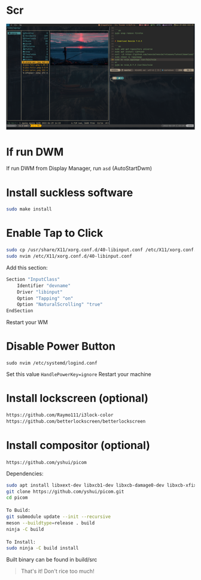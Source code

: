 # Scr

![](dwm-6.3/dwm-uwuntu.png)

# If run DWM

If run DWM from Display Manager, run `asd` (AutoStartDwm)

# Install suckless software

```sh
sudo make install
```

# Enable Tap to Click

```sh
sudo cp /usr/share/X11/xorg.conf.d/40-libinput.conf /etc/X11/xorg.conf.d
sudo nvim /etc/X11/xorg.conf.d/40-libinput.conf
```

Add this section:

```sh
Section "InputClass"
	Identifier "devname"
	Driver "libinput"
	Option "Tapping" "on"
	Option "NaturalScrolling" "true"
EndSection
```

Restart your WM

# Disable Power Button

```
sudo nvim /etc/systemd/logind.conf
```

Set this value
`HandlePowerKey=ignore`
Restart your machine

# Install lockscreen (optional)

```sh
https://github.com/Raymo111/i3lock-color
https://github.com/betterlockscreen/betterlockscreen
```

# Install compositor (optional)

`https://github.com/yshui/picom`

Dependencies:

```sh
sudo apt install libxext-dev libxcb1-dev libxcb-damage0-dev libxcb-xfixes0-dev libxcb-shape0-dev libxcb-render-util0-dev libxcb-render0-dev libxcb-randr0-dev libxcb-composite0-dev libxcb-image0-dev libxcb-present-dev libxcb-xinerama0-dev libxcb-glx0-dev libpixman-1-dev libdbus-1-dev libconfig-dev libgl1-mesa-dev libpcre2-dev libpcre3-dev libevdev-dev uthash-dev libev-dev libx11-xcb-dev meson
git clone https://github.com/yshui/picom.git
cd picom

To Build:
git submodule update --init --recursive
meson --buildtype=release . build
ninja -C build

To Install:
sudo ninja -C build install
```

Built binary can be found in build/src

> That's it! Don't rice too much!
